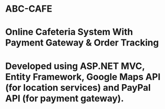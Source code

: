 # ABC-CAFE
# Online Cafeteria System With Payment Gateway &amp; Order Tracking
# Developed using ASP.NET MVC, Entity Framework, Google Maps API (for location services) and PayPal API (for payment gateway).
